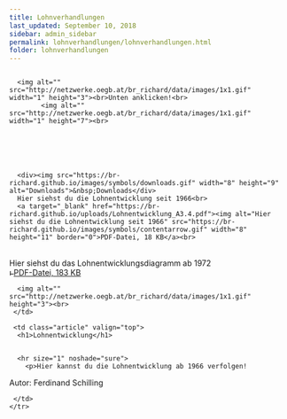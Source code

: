 ```yaml
---
title: Lohnverhandlungen
last_updated: September 10, 2018
sidebar: admin_sidebar
permalink: lohnverhandlungen/lohnverhandlungen.html
folder: lohnverhandlungen
---
```


<tbody><tr width="450">
     <td valign="top" class="articleleftcolumn">
      <img src="https://br-richard.github.io/images/lohnverhandlungen/Eurostorch.gif" alt="" border="0"><br>
      
      <img alt="" src="http://netzwerke.oegb.at/br_richard/data/images/1x1.gif" width="1" height="3"><br>Unten anklicken!<br>
			<img alt="" src="http://netzwerke.oegb.at/br_richard/data/images/1x1.gif" width="1" height="7"><br>
			
      
      
			
			
      
      <div><img src="https://br-richard.github.io/images/symbols/downloads.gif" width="8" height="9" alt="Downloads">&nbsp;Downloads</div>
      Hier siehst du die Lohnentwicklung seit 1966<br>
      <a target="_blank" href="https://br-richard.github.io/uploads/Lohnentwicklung_A3.4.pdf"><img alt="Hier siehst du die Lohnentwicklung seit 1966" src="https://br-richard.github.io/images/symbols/contentarrow.gif" width="8" height="11" border="0">PDF-Datei, 18 KB</a><br>
<br>      Hier siehst du das Lohnentwicklungsdiagramm ab 1972 <br>
      <a target="_blank" href="https://br-richard.github.io/uploads/Lohnentwicklung_Diagramm_A3.pdf"><img alt="Hier siehst du das Lohnentwicklungsdiagramm ab 1972 " src="https://br-richard.github.io/images/symbols/contentarrow.gif" width="8" height="11" border="0">PDF-Datei, 183 KB</a><br>

      
      <img alt="" src="http://netzwerke.oegb.at/br_richard/data/images/1x1.gif" height="3"><br>
     </td>
     
     <td class="article" valign="top">
      <h1>Lohnentwicklung</h1>
      
      
      <hr size="1" noshade="sure">
   		<p>Hier kannst du die Lohnentwicklung ab 1966 verfolgen!
</p>
      <div class="articlefooter">Autor: <span class="articlefooternamedate">Ferdinand Schilling</span>&nbsp; </div>




<!--      <hr size="1" noshade="indeed"> -->
<!--      <div align="right">
       <a href="#" class="quick_nav_bold"><img alt="" src="https://br-richard.github.io/images/symbols/contentarrow.gif" width="8" height="11" border="0" />Online-Bestellen</a>&nbsp; &nbsp;
       <a href="#" class="quick_nav_bold"><img alt="" src="https://br-richard.github.io/images/symbols/contentarrow.gif" width="8" height="11" border="0" />Anfrage</a>
      </div>-->

     

     </td>
    </tr>
   </tbody>
